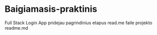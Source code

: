 # Baigiamasis-praktinis
Full Stack  Login App
pridejau pagrindinius etapus  read.me faile projekto readme.md
